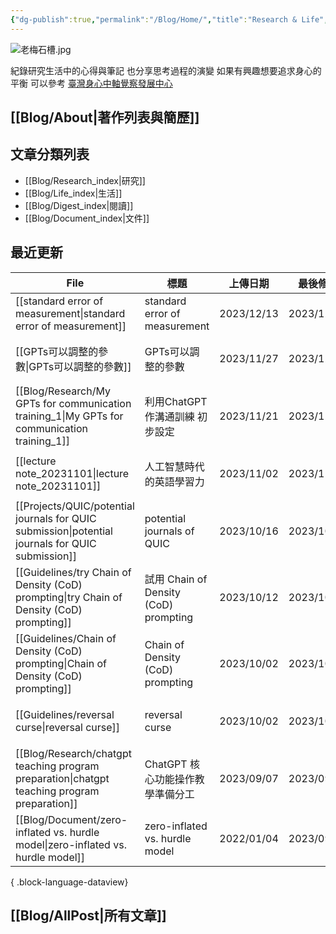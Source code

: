```yaml
---
{"dg-publish":true,"permalink":"/Blog/Home/","title":"Research & Life","tags":["blog","gardenEntry"],"created":"2023-02-16","updated":"2023-03-01"}
---
```



![老梅石槽.jpg](/img/user/Blog/images/%E8%80%81%E6%A2%85%E7%9F%B3%E6%A7%BD.jpg)

紀錄研究生活中的心得與筆記
也分享思考過程的演變
如果有興趣想要追求身心的平衡
可以參考 [臺灣身心中軸覺察發展中心](https://bmaa.tw)

## [[Blog/About\|著作列表與簡歷]]

## 文章分類列表

- [[Blog/Research_index\|研究]]
- [[Blog/Life_index\|生活]]
- [[Blog/Digest_index\|閱讀]]
- [[Blog/Document_index\|文件]]

## 最近更新


<div class="transclusion internal-embed is-loaded"><div class="markdown-embed">





| File                                                                                                | 標題                                  | 上傳日期       | 最後修改       | 類別                                      |
| --------------------------------------------------------------------------------------------------- | ----------------------------------- | ---------- | ---------- | --------------------------------------- |
| [[standard error of measurement\|standard error of measurement]]                                 | standard error of measurement       | 2023/12/13 | 2023/12/13 | <ul><li>note</li></ul>                  |
| [[GPTs可以調整的參數\|GPTs可以調整的參數]]                                                                     | GPTs可以調整的參數                         | 2023/11/27 | 2023/12/05 | <ul><li>blog</li><li>research</li></ul> |
| [[Blog/Research/My GPTs for communication training_1\|My GPTs for communication training_1]]     | 利用ChatGPT作溝通訓練 初步設定                 | 2023/11/21 | 2023/11/21 | <ul><li>blog</li><li>research</li></ul> |
| [[lecture note_20231101\|lecture note_20231101]]                                                 | 人工智慧時代的英語學習力                        | 2023/11/02 | 2023/11/07 | <ul><li>blog</li><li>note</li></ul>     |
| [[Projects/QUIC/potential journals for QUIC submission\|potential journals for QUIC submission]] | potential journals of QUIC          | 2023/10/16 | 2023/10/16 | <ul><li>project</li><li>note</li></ul>  |
| [[Guidelines/try Chain of Density (CoD) prompting\|try Chain of Density (CoD) prompting]]        | 試用 Chain of Density (CoD) prompting | 2023/10/12 | 2023/10/12 | <ul><li>blog</li><li>research</li></ul> |
| [[Guidelines/Chain of Density (CoD) prompting\|Chain of Density (CoD) prompting]]                | Chain of Density (CoD) prompting    | 2023/10/02 | 2023/10/02 | <ul><li>blog</li><li>note</li></ul>     |
| [[Guidelines/reversal curse\|reversal curse]]                                                    | reversal curse                      | 2023/10/02 | 2023/10/02 | <ul><li>blog</li><li>note</li></ul>     |
| [[Blog/Research/chatgpt teaching program preparation\|chatgpt teaching program preparation]]     | ChatGPT 核心功能操作教學準備分工                | 2023/09/07 | 2023/09/07 | <ul><li>blog</li><li>research</li></ul> |
| [[Blog/Document/zero-inflated vs. hurdle model\|zero-inflated vs. hurdle model]]                 | zero-inflated vs. hurdle model      | 2022/01/04 | 2023/09/06 | \-                                      |

{ .block-language-dataview}

</div></div>


## [[Blog/AllPost\|所有文章]]
